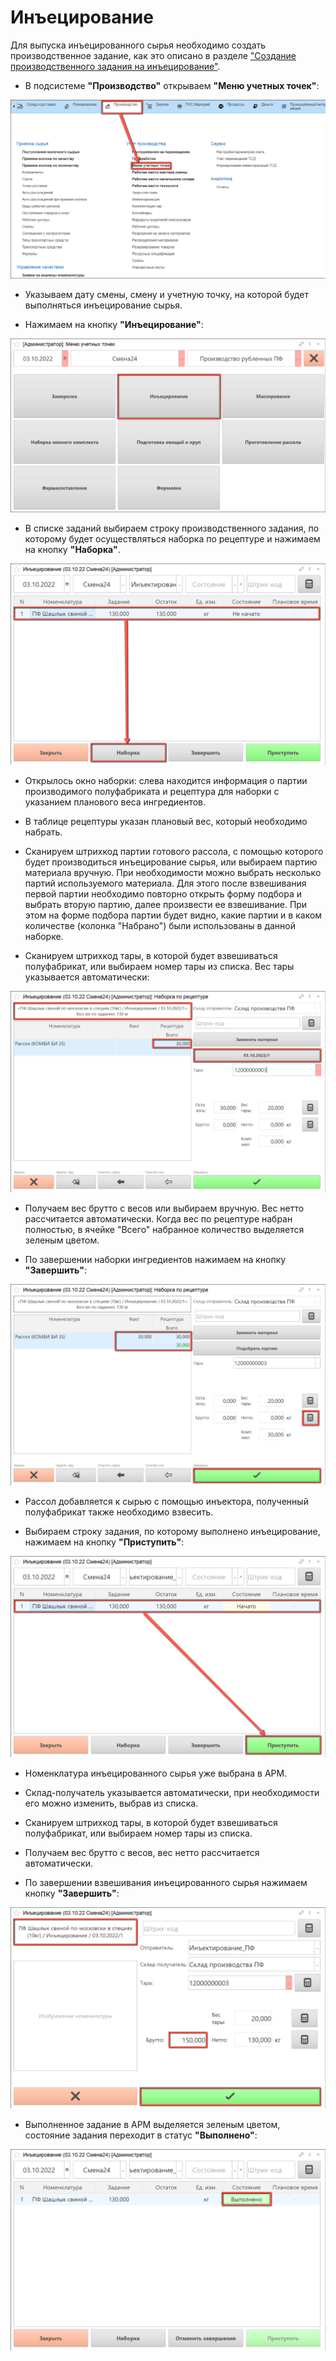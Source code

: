 # Инъецирование

Для выпуска инъецированного сырья необходимо создать производственное задание, как это описано в разделе ["Создание производственного задания на инъецирование"](./CreateTaskForAnInjection.md).

- В подсистеме **"Производство"** открываем **"Меню учетных точек"**:

![](Injection.assets/1.png)

- Указываем дату смены, смену и учетную точку, на которой будет выполняться инъецирование сырья.

- Нажимаем на кнопку **"Инъецирование"**:

![](Injection.assets/2.png)

- В списке заданий выбираем строку производственного задания, по которому будет осуществляться наборка по рецептуре и нажимаем на кнопку **"Наборка"**.

![](Injection.assets/3.png)

- Открылось окно наборки: слева находится информация о партии производимого полуфабриката и рецептура для наборки с указанием планового веса ингредиентов.

- В таблице рецептуры указан плановый вес, который необходимо набрать.

- Сканируем штрихкод партии готового рассола, с помощью которого будет производиться инъецирование сырья, или выбираем партию материала вручную. При необходимости можно выбрать несколько партий используемого материала. Для этого после взвешивания первой партии необходимо повторно открыть форму подбора и выбрать вторую партию, далее произвести ее взвешивание. При этом на форме подбора партии будет видно, какие партии и в каком количестве (колонка "Набрано") были использованы в данной наборке.

- Сканируем штрихкод тары, в которой будет взвешиваться полуфабрикат, или выбираем номер тары из списка. Вес тары указывается автоматически:

![](Injection.assets/4.png)

- Получаем вес брутто с весов или выбираем вручную. Вес нетто рассчитается автоматически. Когда вес по рецептуре набран полностью, в ячейке "Всего" набранное количество выделяется зеленым цветом.

- По завершении наборки ингредиентов нажимаем на кнопку **"Завершить"**:

![](Injection.assets/5.png)

- Рассол добавляется к сырью с помощью инъектора, полученный полуфабрикат также необходимо взвесить.

- Выбираем строку задания, по которому выполнено инъецирование, нажимаем на кнопку **"Приступить"**:

![](Injection.assets/6.png)

- Номенклатура инъецированного сырья уже выбрана в АРМ.

- Склад-получатель указывается автоматически, при необходимости его можно изменить, выбрав из списка.

- Сканируем штрихкод тары, в которой будет взвешиваться полуфабрикат, или выбираем номер тары из списка.

- Получаем вес брутто с весов, вес нетто рассчитается автоматически.

- По завершении взвешивания инъецированного сырья нажимаем кнопку **"Завершить"**:

![](Injection.assets/7.png)

- Выполненное задание в  АРМ выделяется зеленым цветом, состояние задания переходит в статус **"Выполнено"**:

![](Injection.assets/8.png)